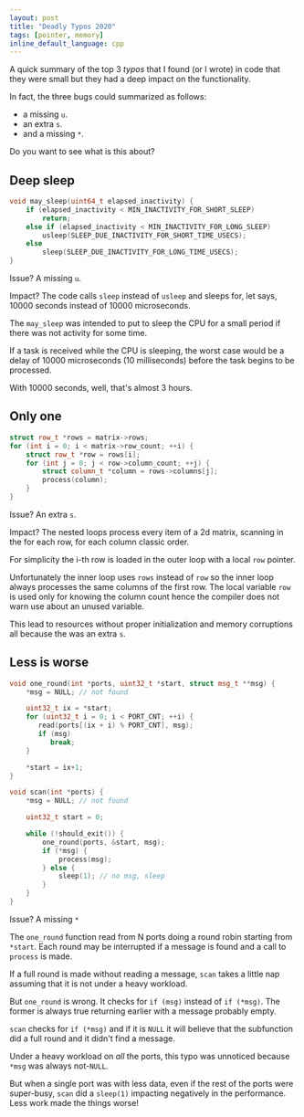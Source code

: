 ```yaml
---
layout: post
title: "Deadly Typos 2020"
tags: [pointer, memory]
inline_default_language: cpp
---
```


A quick summary of the top 3 *typos* that I found (or I wrote) in code
that they were small but they had a deep impact on the functionality.

In fact, the three bugs could summarized as follows:

 - a missing `u`.
 - an extra `s`.
 - and a missing `*`.

Do you want to see what is this about?

<!--more-->

## Deep sleep

```cpp
void may_sleep(uint64_t elapsed_inactivity) {
    if (elapsed_inactivity < MIN_INACTIVITY_FOR_SHORT_SLEEP)
        return;
    else if (elapsed_inactivity < MIN_INACTIVITY_FOR_LONG_SLEEP)
        usleep(SLEEP_DUE_INACTIVITY_FOR_SHORT_TIME_USECS);
    else
        sleep(SLEEP_DUE_INACTIVITY_FOR_LONG_TIME_USECS);
}
```

Issue? A missing `u`.

Impact? The code calls `sleep` instead of `usleep`
and sleeps for, let says, 10000 seconds instead of 10000 microseconds.

The `may_sleep` was intended to put to sleep the CPU for a small period
if there was not activity for some time.

If a task is received while the CPU is sleeping, the worst case would be
a delay of 10000 microseconds (10 milliseconds) before the task begins
to be processed.

With 10000 seconds, well, that's almost 3 hours.

## Only one

```cpp
struct row_t *rows = matrix->rows;
for (int i = 0; i < matrix->row_count; ++i) {
    struct row_t *row = rows[i];
    for (int j = 0; j < row->column_count; ++j) {
        struct column_t *column = rows->columns[j];
        process(column);
    }
}
```

Issue? An extra `s`.

Impact? The nested loops process every item of a 2d matrix, scanning
in the for each row, for each column classic order.

For simplicity the i-th row is loaded in the outer loop with a local
`row` pointer.

Unfortunately the inner loop uses `rows` instead of `row` so the inner
loop always processes the same columns of the first row. The local
variable `row` is used only for knowing the column count hence the
compiler does not warn use about an unused variable.

This lead to resources without proper initialization and memory
corruptions all because the was an extra `s`.

## Less is worse

```cpp
void one_round(int *ports, uint32_t *start, struct msg_t **msg) {
    *msg = NULL; // not found

    uint32_t ix = *start;
    for (uint32_t i = 0; i < PORT_CNT; ++i) {
       read(ports[(ix + i) % PORT_CNT], msg);
       if (msg)
          break;
    }

    *start = ix+1;
}

void scan(int *ports) {
    *msg = NULL; // not found

    uint32_t start = 0;

    while (!should_exit()) {
        one_round(ports, &start, msg);
        if (*msg) {
            process(msg);
        } else {
            sleep(1); // no msg, sleep
        }
    }
}
```

Issue? A missing `*`

The `one_round` function read from N ports doing a round robin starting
from `*start`. Each round may be interrupted if a message is found and
a call to `process` is made.

If a full round is made without reading a message, `scan` takes a little
nap assuming that it is not under a heavy workload.

But `one_round` is wrong. It checks for `if (msg)` instead of `if
(*msg)`. The former is always true returning earlier with a message
probably empty.

`scan` checks for `if (*msg)` and if it is `NULL` it will believe that
the subfunction did a full round and it didn't find a message.

Under a heavy workload on *all* the ports, this typo was unnoticed
because `*msg` was always not-`NULL`.

But when a single port was with less data, even if the rest of the ports
were super-busy, `scan` did a `sleep(1)` impacting negatively in the
performance. Less work made the things worse!
